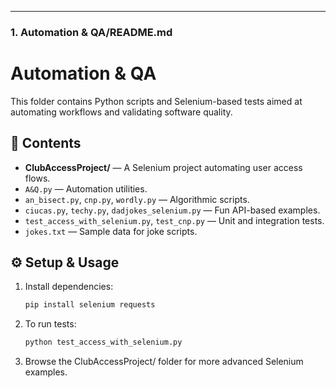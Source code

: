 ---

### 1. Automation & QA/README.md

# Automation & QA

This folder contains Python scripts and Selenium-based tests aimed at automating workflows and validating software quality.

## 📁 Contents

- **ClubAccessProject/** — A Selenium project automating user access flows.  
- `A&Q.py` — Automation utilities.  
- `an_bisect.py`, `cnp.py`, `wordly.py` — Algorithmic scripts.  
- `ciucas.py`, `techy.py`, `dadjokes_selenium.py` — Fun API-based examples.  
- `test_access_with_selenium.py`, `test_cnp.py` — Unit and integration tests.  
- `jokes.txt` — Sample data for joke scripts.

## ⚙️ Setup & Usage

1. Install dependencies:
   ```bash
   pip install selenium requests
   
2. To run tests:
   ```bash
   python test_access_with_selenium.py

3. Browse the ClubAccessProject/ folder for more advanced Selenium examples.
